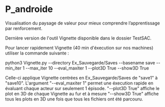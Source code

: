 # P_androide
Visualisation du paysage de valeur pour mieux comprendre l’apprentissage par renforcement.

Dernière version de l'outil Vignette disponible dans le dossier TestSAC.

Pour lancer rapidement Vignette (40 min d'éxecution sur nos machines) utiliser la commande suivante :

python3 Vignette.py --directory Ex_Sauvegarde/Saves --basename save --min_iter 1 --max_iter 10 --eval_maxiter 1 --plot3D True --show3D True

Celle-ci applique Vignette centrées en Ex_Sauvegarde/Saves de "save1" à "save10".
L'argument "--eval_maxiter 1" permet une éxecution rapide en évaluant chaque acteur sur seulement 1 épisode.
           "--plot3D True" affiche le plot en 3D de chaque Vignette au fur et à mesure
           "--show3D True" affiche tous les plots en 3D une fois que tous les fichiers ont été parcouru.
